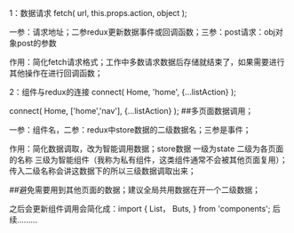 
1：数据请求
fetch( url, this.props.action, object );

一参：请求地址；二参redux更新数据事件或回调函数；三参：post请求：obj对象post的参数

作用：简化fetch请求格式；工作中多数请求数据后存储就结束了，如果需要进行其他操作在进行回调函数；



2：组件与redux的连接
connect( Home, 'home', {...listAction} );

connect( Home, ['home','nav'], {...listAction} );  ##多页面数据调用；

一参：组件名，二参：redux中store数据的二级数据名；三参是事件；

作用：简化数据调取，改为智能调用数据；store数据 一级为state 二级为各页面的名称 三级为智能组件（我称为私有组件，这类组件通常不会被其他页面复用）；传入二级名称会讲这数据下的所以三级数据调取出来；

##避免需要用到其他页面的数据；建议全局共用数据在开一个二级数据；



之后会更新组件调用会简化成：import { List， Buts, } from 'components';
后续.........